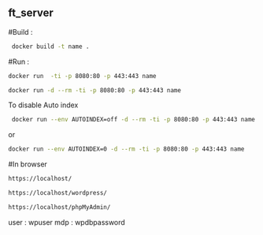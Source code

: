 ## ft_server


#Build :
```bash
 docker build -t name . 
 ```
 
 #Run :
 ```bash
 docker run  -ti -p 8080:80 -p 443:443 name 
 ```
 
 ```bash
 docker run -d --rm -ti -p 8080:80 -p 443:443 name 
 ```
 To disable Auto index
 
 ```bash
  docker run --env AUTOINDEX=off -d --rm -ti -p 8080:80 -p 443:443 name 
 ```
 or
 ```bash
 docker run --env AUTOINDEX=0 -d --rm -ti -p 8080:80 -p 443:443 name   
```
#In browser
```bash
https://localhost/
```
```bash
https://localhost/wordpress/
```
```bash
https://localhost/phpMyAdmin/
 ```
 user : wpuser
 mdp  : wpdbpassword

